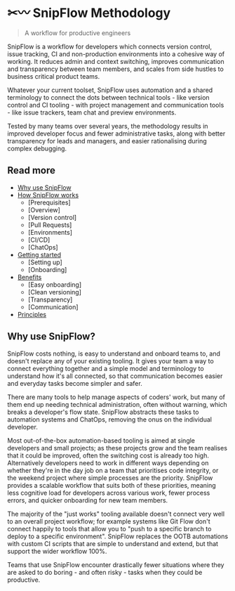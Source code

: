 # ✂〰 SnipFlow Methodology

> A workflow for productive engineers

SnipFlow is a workflow for developers which connects version control, issue tracking, CI and non-production environments into a cohesive way of working. It reduces admin and context switching, improves communication and transparency between team members, and scales from side hustles to business critical product teams.

Whatever your current toolset, SnipFlow uses automation and a shared terminology to connect the dots between technical tools - like version control and CI tooling - with project management and communication tools - like issue trackers, team chat and preview environments.

Tested by many teams over several years, the methodology results in improved developer focus and fewer administrative tasks, along with better transparency for leads and managers, and easier rationalising during complex debugging.

## Read more

- [Why use SnipFlow](#why-use-snipflow)
- [How SnipFlow works](./how-it-works.md)
  - [Prerequisites]
  - [Overview]
  - [Version control]
  - [Pull Requests]
  - [Environments]
  - [CI/CD]
  - [ChatOps]
- [Getting started](./getting-started.md)
  - [Setting up]
  - [Onboarding]
- [Benefits](./benefits.md)
  - [Easy onboarding]
  - [Clean versioning]
  - [Transparency]
  - [Communication]
- [Principles](./principles.md)

## Why use SnipFlow?
[Why use SnipFlow?]: #why-use-snipflow

SnipFlow costs nothing, is easy to understand and onboard teams to, and doesn't replace any of your existing tooling. It gives your team a way to connect everything together and a simple model and terminology to understand how it's all connected, so that communication becomes easier and everyday tasks become simpler and safer.

There are many tools to help manage aspects of coders' work, but many of them end up needing technical administration, often without warning, which breaks a developer's flow state. SnipFlow abstracts these tasks to automation systems and ChatOps, removing the onus on the individual developer.

Most out-of-the-box automation-based tooling is aimed at single developers and small projects; as these projects grow and the team realises that it could be improved, often the switching cost is already too high. Alternatively developers need to work in different ways depending on whether they're in the day job on a team that prioritises code integrity, or the weekend project where simple processes are the priority. SnipFlow provides a scalable workflow that suits both of these priorities, meaning less cognitive load for developers across various work, fewer process errors, and quicker onboarding for new team members.

The majority of the "just works" tooling available doesn't connect very well to an overall project workflow; for example systems like Git Flow don't connect happily to tools that allow you to "push to a specific branch to deploy to a specific environment". SnipFlow replaces the OOTB automations with custom CI scripts that are simple to understand and extend, but that support the wider workflow 100%.

Teams that use SnipFlow encounter drastically fewer situations where they are asked to do boring - and often risky - tasks when they could be productive.
